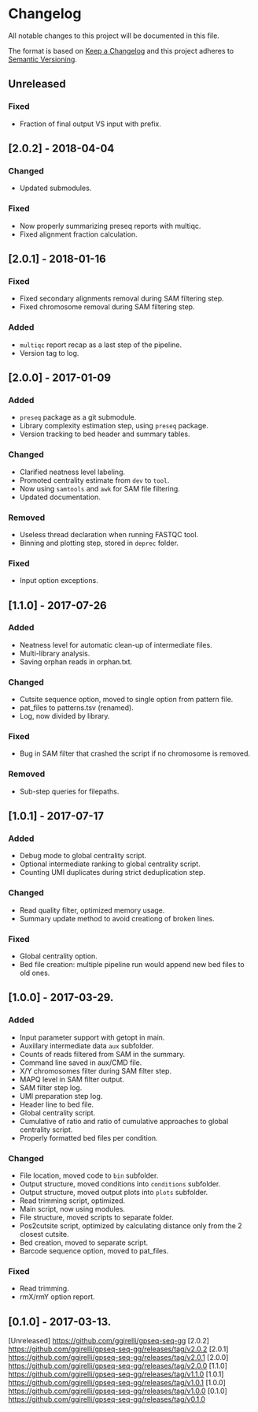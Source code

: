 # Changelog
All notable changes to this project will be documented in this file.

The format is based on [Keep a Changelog](http://keepachangelog.com/en/1.0.0/)
and this project adheres to [Semantic Versioning](http://semver.org/spec/v2.0.0.html).



## Unreleased
### Fixed
- Fraction of final output VS input with prefix.


## [2.0.2] - 2018-04-04
### Changed
- Updated submodules.

### Fixed
- Now properly summarizing preseq reports with multiqc.
- Fixed alignment fraction calculation.



## [2.0.1] - 2018-01-16
### Fixed
- Fixed secondary alignments removal during SAM filtering step.
- Fixed chromosome removal during SAM filtering step.

### Added
- `multiqc` report recap as a last step of the pipeline.
- Version tag to log.



## [2.0.0] - 2017-01-09
### Added
- `preseq` package as a git submodule.
- Library complexity estimation step, using `preseq` package.
- Version tracking to bed header and summary tables.

### Changed
- Clarified neatness level labeling.
- Promoted centrality estimate from `dev` to `tool`.
- Now using `samtools` and `awk` for SAM file filtering.
- Updated documentation.

### Removed
- Useless thread declaration when running FASTQC tool.
- Binning and plotting step, stored in `deprec` folder.

### Fixed
- Input option exceptions.



## [1.1.0] - 2017-07-26
### Added
- Neatness level for automatic clean-up of intermediate files.
- Multi-library analysis.
- Saving orphan reads in orphan.txt.

### Changed
- Cutsite sequence option, moved to single option from pattern file.
- pat_files to patterns.tsv (renamed).
- Log, now divided by library.

### Fixed
- Bug in SAM filter that crashed the script if no chromosome is removed.

### Removed
- Sub-step queries for filepaths.



## [1.0.1] - 2017-07-17
### Added
- Debug mode to global centrality script.
- Optional intermediate ranking to global centrality script.
- Counting UMI duplicates during strict deduplication step.

### Changed
- Read quality filter, optimized memory usage.
- Summary update method to avoid creationg of broken lines.

### Fixed
- Global centrality option.
- Bed file creation: multiple pipeline run would append new bed files to old ones.



## [1.0.0] - 2017-03-29.
### Added
- Input parameter support with getopt in main.
- Auxillary intermediate data `aux` subfolder.
- Counts of reads filtered from SAM in the summary.
- Command line saved in aux/CMD file.
- X/Y chromosomes filter during SAM filter step.
- MAPQ level in SAM filter output.
- SAM filter step log.
- UMI preparation step log.
- Header line to bed file.
- Global centrality script.
- Cumulative of ratio and ratio of cumulative approaches to global centrality script.
- Properly formatted bed files per condition.

### Changed
- File location, moved code to `bin` subfolder.
- Output structure, moved conditions into `conditions` subfolder.
- Output structure, moved output plots into `plots` subfolder.
- Read trimming script, optimized.
- Main script, now using modules.
- File structure, moved scripts to separate folder.
- Pos2cutsite script, optimized by calculating distance only from the 2 closest cutsite.
- Bed creation, moved to separate script.
- Barcode sequence option, moved to pat_files.

### Fixed
- Read trimming.
- rmX/rmY option report.



## [0.1.0] - 2017-03-13.



[Unreleased] https://github.com/ggirelli/gpseq-seq-gg
[2.0.2] https://github.com/ggirelli/gpseq-seq-gg/releases/tag/v2.0.2
[2.0.1] https://github.com/ggirelli/gpseq-seq-gg/releases/tag/v2.0.1
[2.0.0] https://github.com/ggirelli/gpseq-seq-gg/releases/tag/v2.0.0
[1.1.0] https://github.com/ggirelli/gpseq-seq-gg/releases/tag/v1.1.0
[1.0.1] https://github.com/ggirelli/gpseq-seq-gg/releases/tag/v1.0.1
[1.0.0] https://github.com/ggirelli/gpseq-seq-gg/releases/tag/v1.0.0
[0.1.0] https://github.com/ggirelli/gpseq-seq-gg/releases/tag/v0.1.0
